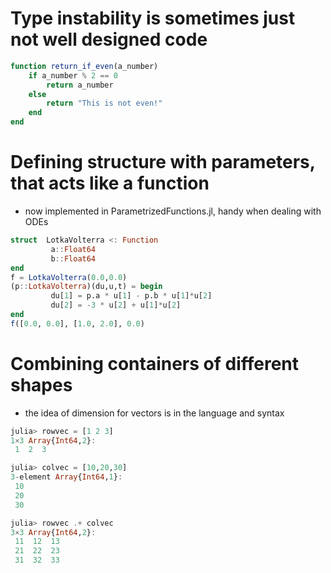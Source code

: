 
# Type instability is sometimes just not well designed code
```julia
function return_if_even(a_number)
    if a_number % 2 == 0
        return a_number
    else
        return "This is not even!"
    end
end
```

# Defining structure with parameters, that acts like a function
- now implemented in ParametrizedFunctions.jl, handy when dealing with ODEs
```julia
struct  LotkaVolterra <: Function
         a::Float64
         b::Float64
end
f = LotkaVolterra(0.0,0.0)
(p::LotkaVolterra)(du,u,t) = begin
         du[1] = p.a * u[1] - p.b * u[1]*u[2]
         du[2] = -3 * u[2] + u[1]*u[2]
end
f([0.0, 0.0], [1.0, 2.0], 0.0)
```

# Combining containers of different shapes
- the idea of dimension for vectors is in the language and syntax
```julia
julia> rowvec = [1 2 3]
1×3 Array{Int64,2}:
 1  2  3

julia> colvec = [10,20,30]
3-element Array{Int64,1}:
 10
 20
 30

julia> rowvec .+ colvec
3×3 Array{Int64,2}:
 11  12  13
 21  22  23
 31  32  33
```